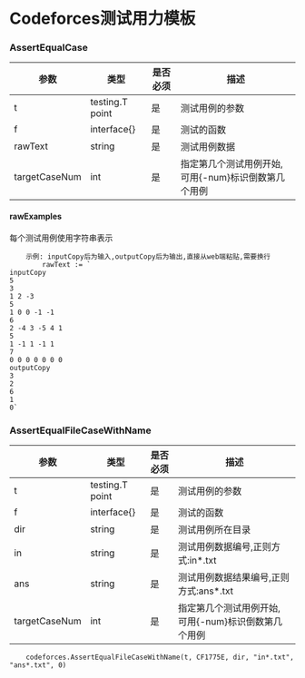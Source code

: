 # Codeforces测试用力模板

### AssertEqualCase

| 参数 | 类型              |是否必须| 描述                             |
|---|-----------------|---|--------------------------------|
| t | testing.T point |是| 测试用例的参数                        |
| f | interface{}     |是| 测试的函数                          |
| rawText  | string          |是| 测试用例数据                         |
| targetCaseNum  | int             |是| 指定第几个测试用例开始, 可用{-num}标识倒数第几个用例 |

#### rawExamples
每个测试用例使用字符串表示

```
	示例: inputCopy后为输入,outputCopy后为输出,直接从web端粘贴,需要换行
		rawText := `
inputCopy
5
3
1 2 -3
5
1 0 0 -1 -1
6
2 -4 3 -5 4 1
5
1 -1 1 -1 1
7
0 0 0 0 0 0 0
outputCopy
3
2
6
1
0`
```

### AssertEqualFileCaseWithName

| 参数            | 类型              |是否必须| 描述                             |
|---------------|-----------------|---|--------------------------------|
| t             | testing.T point |是| 测试用例的参数                        |
| f             | interface{}     |是| 测试的函数                          |
| dir           | string          |是| 测试用例所在目录                       |
| in            | string          |是| 测试用例数据编号,正则方式:in*.txt          |
| ans           | string          |是| 测试用例数据结果编号,正则方式:ans*.txt       |
| targetCaseNum | int             |是| 指定第几个测试用例开始, 可用{-num}标识倒数第几个用例 |

```
	codeforces.AssertEqualFileCaseWithName(t, CF1775E, dir, "in*.txt", "ans*.txt", 0)
```